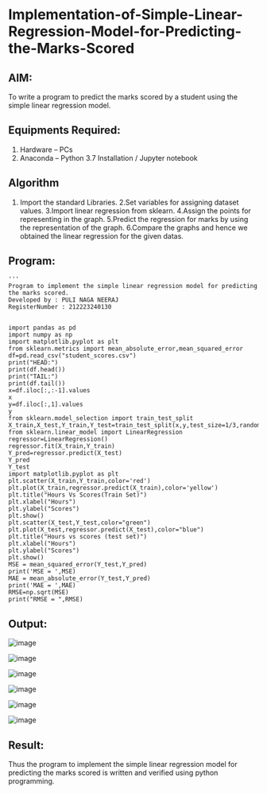 # Implementation-of-Simple-Linear-Regression-Model-for-Predicting-the-Marks-Scored

## AIM:
To write a program to predict the marks scored by a student using the simple linear regression model.

## Equipments Required:
1. Hardware – PCs
2. Anaconda – Python 3.7 Installation / Jupyter notebook

## Algorithm
1. Import the standard Libraries.
2.Set variables for assigning dataset values.
3.Import linear regression from sklearn.
4.Assign the points for representing in the graph.
5.Predict the regression for marks by using the representation of the graph.
6.Compare the graphs and hence we obtained the linear regression for the given datas.

## Program:
```
'''
Program to implement the simple linear regression model for predicting the marks scored.
Developed by : PULI NAGA NEERAJ
RegisterNumber : 212223240130


import pandas as pd
import numpy as np
import matplotlib.pyplot as plt
from sklearn.metrics import mean_absolute_error,mean_squared_error
df=pd.read_csv("student_scores.csv")
print("HEAD:")
print(df.head())
print("TAIL:")
print(df.tail())
x=df.iloc[:,:-1].values
x
y=df.iloc[:,1].values
y
from sklearn.model_selection import train_test_split
X_train,X_test,Y_train,Y_test=train_test_split(x,y,test_size=1/3,random_state=0)
from sklearn.linear_model import LinearRegression
regressor=LinearRegression()
regressor.fit(X_train,Y_train)
Y_pred=regressor.predict(X_test)
Y_pred
Y_test
import matplotlib.pyplot as plt
plt.scatter(X_train,Y_train,color='red')
plt.plot(X_train,regressor.predict(X_train),color='yellow')
plt.title("Hours Vs Scores(Train Set)")
plt.xlabel("Hours")
plt.ylabel("Scores")
plt.show()
plt.scatter(X_test,Y_test,color="green")
plt.plot(X_test,regressor.predict(X_test),color="blue")
plt.title("Hours vs scores (test set)")
plt.xlabel("Hours")
plt.ylabel("Scores")
plt.show()
MSE = mean_squared_error(Y_test,Y_pred)
print('MSE = ',MSE)
MAE = mean_absolute_error(Y_test,Y_pred)
print('MAE = ',MAE)
RMSE=np.sqrt(MSE)
print("RMSE = ",RMSE)
```
## Output:

![image](https://github.com/PuliNagaNeeraj/Implementation-of-Simple-Linear-Regression-Model-for-Predicting-the-Marks-Scored/assets/138849173/60f7555b-a3f1-44d5-89f0-0f7e22d58c18)

![image](https://github.com/PuliNagaNeeraj/Implementation-of-Simple-Linear-Regression-Model-for-Predicting-the-Marks-Scored/assets/138849173/14aeb90c-bd3a-42e9-b0de-50dd8b91e38d)

![image](https://github.com/PuliNagaNeeraj/Implementation-of-Simple-Linear-Regression-Model-for-Predicting-the-Marks-Scored/assets/138849173/b9881dda-4f52-437b-95c4-9b2a73181382)

![image](https://github.com/PuliNagaNeeraj/Implementation-of-Simple-Linear-Regression-Model-for-Predicting-the-Marks-Scored/assets/138849173/dce4427d-8043-4b70-9f87-59bcce58c269)

![image](https://github.com/PuliNagaNeeraj/Implementation-of-Simple-Linear-Regression-Model-for-Predicting-the-Marks-Scored/assets/138849173/38583901-2737-48f2-9b4c-0f7eabfbdcb6)

![image](https://github.com/PuliNagaNeeraj/Implementation-of-Simple-Linear-Regression-Model-for-Predicting-the-Marks-Scored/assets/138849173/57c1230e-6539-45f3-9a95-12c103adb7c6)


## Result:
Thus the program to implement the simple linear regression model for predicting the marks scored is written and verified using python programming.
